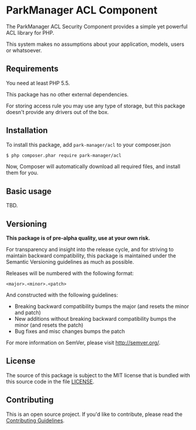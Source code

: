 ParkManager ACL Component
=========================

The ParkManager ACL Security Component provides a simple yet powerful
ACL library for PHP.

This system makes no assumptions about your application, models, users
or whatsoever.

Requirements
------------

You need at least PHP 5.5.

This package has no other external dependencies.

For storing access rule you may use any type of storage,
but this package doesn't provide any drivers out of the box.

Installation
------------

To install this package, add `park-manager/acl` to your composer.json

```bash
$ php composer.phar require park-manager/acl
```

Now, Composer will automatically download all required files, and install them
for you.

Basic usage
-----------

TBD.

Versioning
----------

**This package is of pre-alpha quality, use at your own risk.**

For transparency and insight into the release cycle, and for striving
to maintain backward compatibility, this package is maintained under
the Semantic Versioning guidelines as much as possible.

Releases will be numbered with the following format:

`<major>.<minor>.<patch>`

And constructed with the following guidelines:

* Breaking backward compatibility bumps the major (and resets the minor and patch)
* New additions without breaking backward compatibility bumps the minor (and resets the patch)
* Bug fixes and misc changes bumps the patch

For more information on SemVer, please visit <http://semver.org/>.

License
-------

The source of this package is subject to the MIT license that is bundled
with this source code in the file [LICENSE](LICENSE).

Contributing
------------

This is an open source project. If you'd like to contribute,
please read the [Contributing Guidelines][1].

[1]: https://contributing.readthedocs.org/en/latest/

